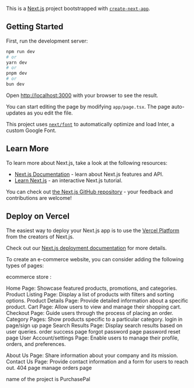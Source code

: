 This is a [Next.js](https://nextjs.org/) project bootstrapped with [`create-next-app`](https://github.com/vercel/next.js/tree/canary/packages/create-next-app).

## Getting Started

First, run the development server:

```bash
npm run dev
# or
yarn dev
# or
pnpm dev
# or
bun dev
```

Open [http://localhost:3000](http://localhost:3000) with your browser to see the result.

You can start editing the page by modifying `app/page.tsx`. The page auto-updates as you edit the file.

This project uses [`next/font`](https://nextjs.org/docs/basic-features/font-optimization) to automatically optimize and load Inter, a custom Google Font.

## Learn More

To learn more about Next.js, take a look at the following resources:

- [Next.js Documentation](https://nextjs.org/docs) - learn about Next.js features and API.
- [Learn Next.js](https://nextjs.org/learn) - an interactive Next.js tutorial.

You can check out [the Next.js GitHub repository](https://github.com/vercel/next.js/) - your feedback and contributions are welcome!

## Deploy on Vercel

The easiest way to deploy your Next.js app is to use the [Vercel Platform](https://vercel.com/new?utm_medium=default-template&filter=next.js&utm_source=create-next-app&utm_campaign=create-next-app-readme) from the creators of Next.js.

Check out our [Next.js deployment documentation](https://nextjs.org/docs/deployment) for more details.


To create an e-commerce website, you can consider adding the following types of pages:


ecommerce store :

Home Page: Showcase featured products, promotions, and categories.
Product Listing Page: Display a list of products with filters and sorting options.
Product Details Page: Provide detailed information about a specific product.
Cart Page: Allow users to view and manage their shopping cart.
Checkout Page: Guide users through the process of placing an order.
Category Pages: Show products specific to a particular category.
login in page/sign up page
Search Results Page: Display search results based on user queries.
order success page
forgot password page
password reset page
User Account/settings Page: Enable users to manage their profile, orders, and preferences.
<!-- pending pages -->

About Us Page: Share information about your company and its mission.
Contact Us Page: Provide contact information and a form for users to reach out.
404 page
manage orders page

name of the project is PurchasePal